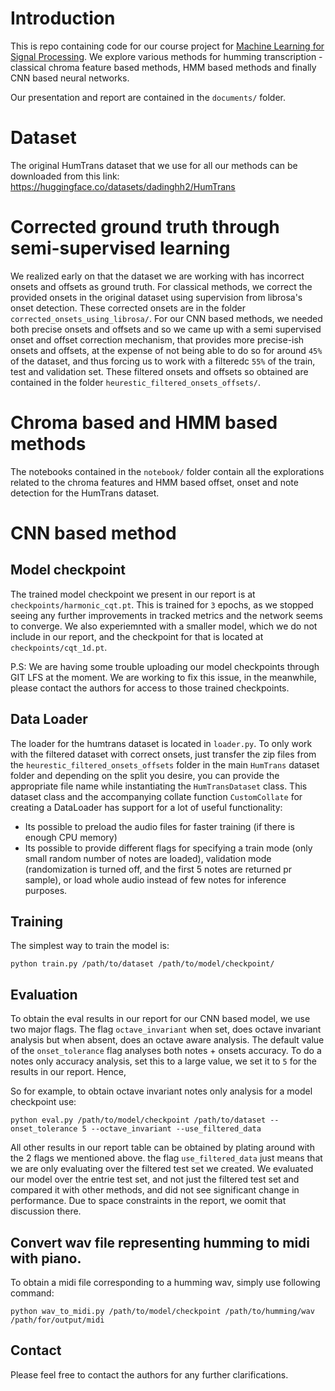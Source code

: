 # Introduction

This is repo containing code for our course project for [Machine Learning for Signal Processing](https://ycemsubakan.github.io/mlsp.html). We explore various methods for humming transcription - classical chroma feature based methods, HMM based methods and finally CNN based neural networks.

Our presentation and report are contained in the `documents/` folder.

# Dataset
The original HumTrans dataset that we use for all our methods can be downloaded from this link: https://huggingface.co/datasets/dadinghh2/HumTrans

# Corrected ground truth through semi-supervised learning
We realized early on that the dataset we are working with has incorrect onsets and offsets as ground truth. For classical methods, we correct the provided onsets in the original dataset using supervision from librosa's onset detection. These corrected onsets are in the folder `corrected_onsets_using_librosa/`. For our CNN based methods, we needed both precise onsets and offsets and so we came up with a semi supervised onset and offset correction mechanism, that provides more precise-ish onsets and offsets, at the expense of not being able to do so for around `45%` of the dataset, and thus forcing us to work  with a filteredc `55%` of the train, test and validation set. These filtered onsets and offsets so obtained are contained in the folder `heurestic_filtered_onsets_offsets/`.

# Chroma based and HMM based methods
The notebooks contained in the `notebook/` folder contain all the explorations related to the chroma features and HMM based offset, onset and note detection for the HumTrans dataset.

# CNN based method
## Model checkpoint
The trained model checkpoint we present in our report is at `checkpoints/harmonic_cqt.pt`. This is trained for `3` epochs, as we stopped seeing any further improvements in tracked metrics and the network seems to converge. We also experiemnted with a smaller model, which we do not include in our report, and the checkpoint for that is located at `checkpoints/cqt_1d.pt`.

P.S: We are having some trouble uploading our model checkpoints through GIT LFS at the moment. We are working to fix this issue, in the meanwhile, please contact the authors for access to those trained checkpoints.

## Data Loader
The loader for the humtrans  dataset is located in `loader.py`. To only work with the filtered dataset with correct onsets, just transfer the zip files from the `heurestic_filtered_onsets_offsets` folder in  the main `HumTrans` dataset folder and depending on the split you desire, you can provide the appropriate file name  while instantiating the `HumTransDataset` class. This dataset class and the accompanying collate function `CustomCollate` for creating a DataLoader has support for a lot of useful functionality:
- Its possible to preload the audio files for faster training (if there is enough CPU memory)
- Its possible to provide different flags for specifying a train mode (only small random number of notes are loaded), validation mode (randomization is turned off, and the first 5 notes are returned pr sample), or load whole audio instead of few notes for inference purposes.

## Training 
The simplest way to train the model is:

```
python train.py /path/to/dataset /path/to/model/checkpoint/
```

## Evaluation
To obtain the eval results in our report for our CNN based model, we use two major flags. The flag `octave_invariant` when set, does octave invariant analysis but when absent, does an octave aware analysis. The default value of the `onset_tolerance` flag  analyses both notes + onsets accuracy. To do a notes only accuracy analysis, set this to a large value, we set it to `5` for the results in our report. Hence, 

So for example, to obtain octave invariant notes only analysis for a model checkpoint use:
```
python eval.py /path/to/model/checkpoint /path/to/dataset --onset_tolerance 5 --octave_invariant --use_filtered_data
```
All other results in our report table can be obtained by plating around with the 2 flags we mentioned above. the flag `use_filtered_data` just means that we are only evaluating over the filtered test set we created. We evaluated our model over the entrie test set, and not just the filtered test set and compared it with other methods, and did not see significant change in performance. Due to space constraints in the report, we oomit that discussion there. 

## Convert wav file representing humming to midi with piano.
To obtain a midi file corresponding to a humming wav, simply use following command:
```
python wav_to_midi.py /path/to/model/checkpoint /path/to/humming/wav /path/for/output/midi
```

## Contact
Please feel free to contact the authors for any further clarifications.

